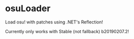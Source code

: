 # osuLoader
Load osu! with patches using .NET's Reflection!

Currently only works with Stable (not fallback) b20190207.2!
